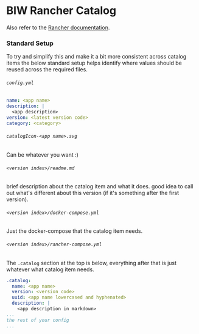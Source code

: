 # BIW Rancher Catalog

Also refer to the [Rancher documentation](https://docs.rancher.com/rancher/v1.5/en/catalog/private-catalog/).

### Standard Setup

To try and simplify this and make it a bit more consistent across catalog items the below standard setup helps identify where values should be reused across the required files.

###### `config.yml`

```yaml
name: <app name>
description: |
  <app description>
version: <latest version code>
category: <category>
```

###### `catalogIcon-<app name>.svg`

Can be whatever you want :)

###### `<version index>/readme.md`

brief description about the catalog item and what it does.  good idea to call out what's different about this version (if it's something after the first version).

###### `<version index>/docker-compose.yml`

Just the docker-compose that the catalog item needs.

###### `<version index>/rancher-compose.yml`

The `.catalog` section at the top is below, everything after that is just whatever what catalog item needs.

```yaml
.catalog:
  name: <app name>
  version: <version code>
  uuid: <app name lowercased and hyphenated>
  description: |
    <app description in markdown>
...
the rest of your config
...
```